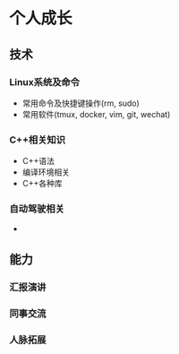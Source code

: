 # 个人成长
## 技术
### Linux系统及命令
* 常用命令及快捷键操作(rm, sudo)
* 常用软件(tmux, docker, vim, git, wechat)
### C++相关知识
* C++语法
* 编译环境相关
* C++各种库
### 自动驾驶相关
* 
## 能力
### 汇报演讲
### 同事交流
### 人脉拓展